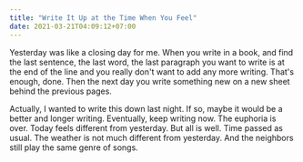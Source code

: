 ```yaml
---
title: "Write It Up at the Time When You Feel"
date: 2021-03-21T04:09:12+07:00
---
```


Yesterday was like a closing day for me. When you write in a book, and find the last sentence, the last word, the last paragraph you want to write is at the end of the line and you really don't want to add any more writing. That's enough, done. Then the next day you write something new on a new sheet behind the previous pages.

Actually, I wanted to write this down last night. If so, maybe it would be a better and longer writing. Eventually, keep writing now. The euphoria is over. Today feels different from yesterday. But all is well. Time passed as usual. The weather is not much different from yesterday. And the neighbors still play the same genre of songs.
